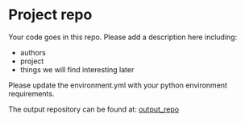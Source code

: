 # Project repo
Your code goes in this repo.
Please add a description here including: 
- authors
- project
- things we will find interesting later


Please update the environment.yml with your python environment requirements.


The output repository can be found at:
[output_repo](https://github.com/cadet/RDM-Example-Batch-Elution-Output)
